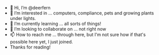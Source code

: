 - 👋 Hi, I’m @deerfern
- 👀 I’m interested in ... computers, compliance, pets and growing plants under lights.
- 🌱 I’m currently learning ... all sorts of things! 
- 💞️ I’m looking to collaborate on ... not right now
- 📫 How to reach me ... through here, but I'm not sure how if that's possible here yet, I just joined.
- Thanks for reading!

<!---
deerfern/deerfern is a ✨ special ✨ repository because its `README.md` (this file) appears on your GitHub profile.
You can click the Preview link to take a look at your changes.
--->
